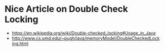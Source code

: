 # Nice Article on Double Check Locking 
- https://en.wikipedia.org/wiki/Double-checked_locking#Usage_in_Java
- http://www.cs.umd.edu/~pugh/java/memoryModel/DoubleCheckedLocking.html